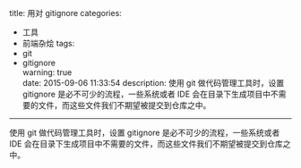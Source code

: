 title: 用对 gitignore
categories: 
  - 工具
  - 前端杂烩
tags:
  - git
  - gitignore  
warning: true  
date: 2015-09-06 11:33:54
description: 使用 git 做代码管理工具时，设置 gitignore 是必不可少的流程，一些系统或者 IDE 会在目录下生成项目中不需要的文件，而这些文件我们不期望被提交到仓库之中。
---

使用 git 做代码管理工具时，设置 gitignore 是必不可少的流程，一些系统或者 IDE 会在目录下生成项目中不需要的文件，而这些文件我们不期望被提交到仓库之中。

